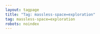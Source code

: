 ```yaml
---
layout: tagpage
title: "Tag: massless-space=exploration"
tag: massless-space=exploration
robots: noindex
---
```

